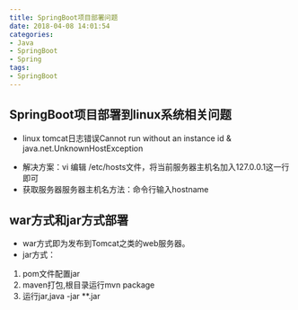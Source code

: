 ```yaml
---
title: SpringBoot项目部署问题
date: 2018-04-08 14:01:54
categories:
- Java
- SpringBoot
- Spring
tags:
- SpringBoot
---
```


## SpringBoot项目部署到linux系统相关问题
- linux tomcat日志错误Cannot run without an instance id & java.net.UnknownHostException
* 解决方案：vi 编辑  /etc/hosts文件，将当前服务器主机名加入127.0.0.1这一行即可
* 获取服务器服务器主机名方法：命令行输入hostname


## war方式和jar方式部署
- war方式即为发布到Tomcat之类的web服务器。
- jar方式：
1. pom文件配置<packaging>jar</packaging>
2. maven打包,根目录运行mvn package
3. 运行jar,java -jar **.jar
